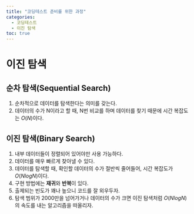 ```yaml
---
title: "코딩테스트 준비를 위한 과정"
categories:
  - 코딩테스트
  - 이진 탐색
toc: true
---
```


# 이진 탐색

## 순차 탐색(Sequential Search)
1. 순차적으로 데이터를 탐색한다는 의미를 갖는다.
2. 데이터의 수가 N이라고 할 때, N번 비교를 하며 데이터를 찾기 때문에 시간 복잡도는 $O(N)$이다.

## 이진 탐색(Binary Search)
1. 내부 데이터들이 정렬되어 있어야만 사용 가능하다. 
2. 데이터를 매우 빠르게 찾아낼 수 있다.
3. 데이터를 탐색할 때, 확인할 데이터의 수가 절반씩 줄어들어, 시간 복잡도가 $O(NlogN)$이다.
4. 구현 방법에는 **재귀**와 **반복**이 있다.
5. 출제되는 빈도가 꽤나 높으니 코드를 잘 외우두자.
6. 탐색 범위가 2000만을 넘어가거나 데이터의 수가 크면 이진 탐색처럼 $O(NlogN)$의 속도를 내는 알고리즘을 떠올리자.

